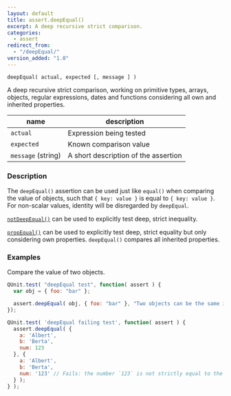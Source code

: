 ```yaml
---
layout: default
title: assert.deepEqual()
excerpt: A deep recursive strict comparison.
categories:
  - assert
redirect_from:
  - "/deepEqual/"
version_added: "1.0"
---
```


`deepEqual( actual, expected [, message ] )`

A deep recursive strict comparison, working on primitive types, arrays, objects, regular expressions, dates and functions considering all own and inherited properties.

| name               | description                          |
|--------------------|--------------------------------------|
| `actual`           | Expression being tested              |
| `expected`         | Known comparison value               |
| `message` (string) | A short description of the assertion |

### Description

The `deepEqual()` assertion can be used just like `equal()` when comparing the value of objects, such that `{ key: value }` is equal to `{ key: value }`. For non-scalar values, identity will be disregarded by `deepEqual`.

[`notDeepEqual()`](./notDeepEqual.md) can be used to explicitly test deep, strict inequality.

[`propEqual()`](./propEqual.md) can be used to explicitly test deep, strict equality but only considering own properties. `deepEqual()` compares all inherited properties.

### Examples

Compare the value of two objects.
```js
QUnit.test( "deepEqual test", function( assert ) {
  var obj = { foo: "bar" };

  assert.deepEqual( obj, { foo: "bar" }, "Two objects can be the same in value" );
});
```

```js
QUnit.test( 'deepEqual failing test', function( assert ) {
  assert.deepEqual( {
    a: 'Albert',
    b: 'Berta',
    num: 123
  }, {
    a: 'Albert',
    b: 'Berta',
    num: '123' // Fails: the number `123` is not strictly equal to the string `'123'`.
  } );
} );
```
